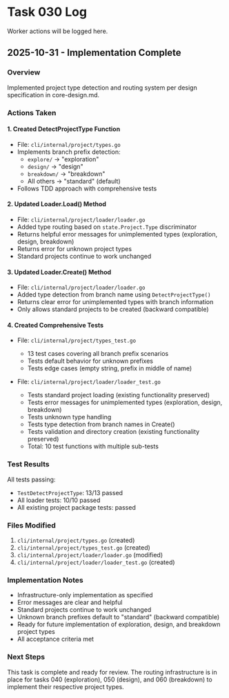 # Task 030 Log

Worker actions will be logged here.

## 2025-10-31 - Implementation Complete

### Overview
Implemented project type detection and routing system per design specification in core-design.md.

### Actions Taken

#### 1. Created DetectProjectType Function
- File: `cli/internal/project/types.go`
- Implements branch prefix detection:
  - `explore/` → "exploration"
  - `design/` → "design"
  - `breakdown/` → "breakdown"
  - All others → "standard" (default)
- Follows TDD approach with comprehensive tests

#### 2. Updated Loader.Load() Method
- File: `cli/internal/project/loader/loader.go`
- Added type routing based on `state.Project.Type` discriminator
- Returns helpful error messages for unimplemented types (exploration, design, breakdown)
- Returns error for unknown project types
- Standard projects continue to work unchanged

#### 3. Updated Loader.Create() Method
- File: `cli/internal/project/loader/loader.go`
- Added type detection from branch name using `DetectProjectType()`
- Returns clear error for unimplemented types with branch information
- Only allows standard projects to be created (backward compatible)

#### 4. Created Comprehensive Tests
- File: `cli/internal/project/types_test.go`
  - 13 test cases covering all branch prefix scenarios
  - Tests default behavior for unknown prefixes
  - Tests edge cases (empty string, prefix in middle of name)

- File: `cli/internal/project/loader/loader_test.go`
  - Tests standard project loading (existing functionality preserved)
  - Tests error messages for unimplemented types (exploration, design, breakdown)
  - Tests unknown type handling
  - Tests type detection from branch names in Create()
  - Tests validation and directory creation (existing functionality preserved)
  - Total: 10 test functions with multiple sub-tests

### Test Results
All tests passing:
- `TestDetectProjectType`: 13/13 passed
- All loader tests: 10/10 passed
- All existing project package tests: passed

### Files Modified
1. `cli/internal/project/types.go` (created)
2. `cli/internal/project/types_test.go` (created)
3. `cli/internal/project/loader/loader.go` (modified)
4. `cli/internal/project/loader/loader_test.go` (created)

### Implementation Notes
- Infrastructure-only implementation as specified
- Error messages are clear and helpful
- Standard projects continue to work unchanged
- Unknown branch prefixes default to "standard" (backward compatible)
- Ready for future implementation of exploration, design, and breakdown project types
- All acceptance criteria met

### Next Steps
This task is complete and ready for review. The routing infrastructure is in place for tasks 040 (exploration), 050 (design), and 060 (breakdown) to implement their respective project types.
